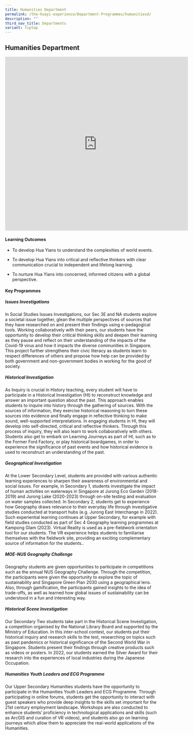 ```yaml
---
title: Humanities Department
permalink: /the-huayi-experience/Department-Programmes/humanitiesd/
description: ""
third_nav_title: Departments
variant: tiptap
---
```

<h2>Humanities Department</h2>
<div class="iframe-wrapper">
<iframe height="569" width="600" allowfullscreen="true" frameborder="0" src="https://docs.google.com/presentation/d/e/2PACX-1vR0d7uqJQScaeQ3se3XJCfYGM2geut1_EYhDNdJilWtdYnI6vFgmMKzdPqA8cSc8Ee4z-XmVs1KOjuj/embed?start=false&amp;loop=false&amp;delayms=3000"></iframe>
</div>
<h4>Learning Outcomes</h4>
<ul data-tight="true" class="tight">
<li>
<p>To develop Hua Yians to understand the complexities of world events.</p>
</li>
<li>
<p>To develop Hua Yians into critical and reflective thinkers with clear
communication crucial to independent and lifelong learning.</p>
</li>
<li>
<p>To nurture Hua Yians into concerned, informed citizens with a global perspective.</p>
</li>
</ul>
<h4>Key Programmes</h4>
<h5>Issues Investigations</h5>
<p>In Social Studies Issues Investigations, our Sec 3E and NA students explore
a societal issue together, glean the multiple perspectives of sources that
they have researched on and present their findings using e-pedagogical
tools. Working collaboratively with their peers, our students have the
opportunity to develop their critical thinking skills and deepen their
learning as they pause and reflect on their understanding of the impacts
of the Covid-19 virus and how it impacts the diverse communities in Singapore.
This project further strengthens their civic literacy as students learn
to respect differences of others and propose how help can be provided by
both government and non-government bodies in working for the good of society.</p>
<h5>Historical Investigation</h5>
<p>As Inquiry is crucial in History teaching, every student will have to
participate in a Historical Investigation (HI) to reconstruct knowledge
and answer an important question about the past. This approach enables
students to inquire into history through the gathering of sources. With
the sources of information, they exercise historical reasoning to turn
these sources into evidence and finally engage in reflective thinking to
make sound, well-supported interpretations. In engaging students in HI,
they will develop into self-directed, critical and reflective thinkers.
Through this process of inquiry, they will also learn to work collaboratively
with others. Students also get to embark on Learning Journeys as part of
HI, such as to the Former Ford Factory, or play historical boardgames,
in order to experience the significance of past events and how historical
evidence is used to reconstruct an understanding of the past.</p>
<h5>Geographical Investigation</h5>
<p>At the Lower Secondary Level, students are provided with various authentic
learning experiences to sharpen their awareness of environmental and social
issues. For example, in Secondary 1, students investigate the impact of
human activities on waterways in Singapore at Jurong Eco Garden (2018-2019)
and Jurong Lake (2020-2023) through on-site testing and evaluation on water
samples collected. In Secondary 2, students get to experience how Geography
draws relevance to their everyday life through investigative studies conducted
at transport hubs (e.g. Jurong East Interchange in 2022). Such experiential
learning continues at Upper Secondary, for example with field studies conducted
as part of Sec 4 Geography learning programmes at Kampong Glam (2023).
Virtual Reality is used as a pre-fieldwork orientation tool for our students.
The VR experience helps students to familiarise themselves with the fieldwork
site, providing an exciting complementary source of information for the
students..</p>
<h5>MOE-NUS Geography Challenge</h5>
<p>Geography students are given opportunities to participate in competitions
such as the annual NUS Geography Challenge. Through the competition, the
participants were given the opportunity to explore the topic of sustainability
and Singapore Green Plan 2030 using a geographical lens. Also, through
gamification, the participants gained insights to the idea of trade-offs,
as well as learned how global issues of sustainability can be understood
in a fun and interesting way.</p>
<h5>Historical Scene Investigation</h5>
<p>Our Secondary Two students take part in the Historical Scene Investigation,
a competition organised by the National Library Board and supported by
the Ministry of Education. In this inter-school contest, our students put
their historical inquiry and research skills to the test, researching on
topics such as past pandemics or historical significance of the Second
World War in Singapore. Students present their findings through creative
products such as videos or posters. In 2022, our students earned the Silver
Award for their research into the experiences of local industries during
the Japanese Occupation.</p>
<h5>Humanities Youth Leaders and ECG Programme</h5>
<p>Our Upper Secondary Humanities students have the opportunity to participate
in the Humanities Youth Leaders and ECG Programme. Through participating
in online forums, students get the opportunity to interact with guest speakers
who provide deep insights to the skills set important for the 21st century
employment landscape. Workshops are also conducted to enhance students’
proficiency in technological applications and skills (such as ArcGIS and
curation of VR videos), and students also go on learning journeys which
allow them to appreciate the real-world applications of the Humanities.</p>
